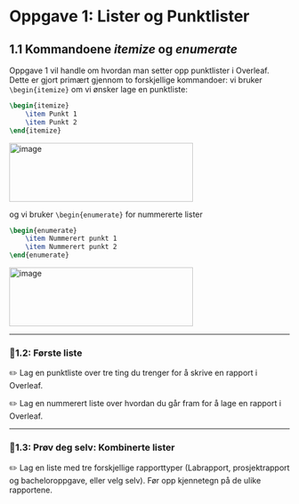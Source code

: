 # Oppgave 1: Lister og Punktlister

## 1.1 Kommandoene *itemize* og *enumerate*

Oppgave 1 vil handle om hvordan man setter opp punktlister i Overleaf. Dette er gjort primært gjennom to forskjellige kommandoer: vi bruker `\begin{itemize}` om vi ønsker lage en punktliste:

```latex
\begin{itemize}
	\item Punkt 1
	\item Punkt 2
\end{itemize}
```
<img width="330" height="106" alt="image" src="https://github.com/user-attachments/assets/85666be5-51f3-4ff9-8546-f576397fb076" />


og vi bruker `\begin{enumerate}` for nummererte lister
```latex
\begin{enumerate}
	\item Nummerert punkt 1
	\item Nummerert punkt 2
\end{enumerate}	
```
<img width="330" height="106" alt="image" src="https://github.com/user-attachments/assets/8417021f-e3b6-44e9-b272-284fd0226bdf" />

---

### 🌱1.2: Første liste

✏️ Lag en punktliste over tre ting du trenger for å skrive en rapport i Overleaf.

✏️ Lag en nummerert liste over hvordan du går fram for å lage en rapport i Overleaf.

---

### 🌳1.3: Prøv deg selv: Kombinerte lister

✏️ Lag en liste med tre forskjellige rapporttyper (Labrapport, prosjektrapport og bacheloroppgave, eller velg selv). Før opp kjennetegn på de ulike rapportene.


